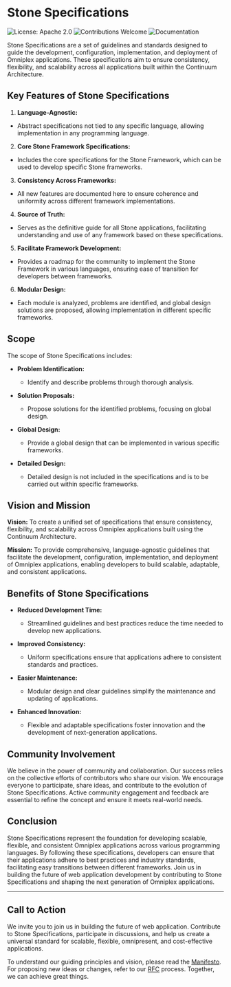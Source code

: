 # Stone Specifications

![License: Apache 2.0](https://img.shields.io/badge/License-Apache%202.0-blue.svg)
![Contributions Welcome](https://img.shields.io/badge/contributions-welcome-brightgreen.svg)
![Documentation](https://img.shields.io/badge/docs-passing-brightgreen.svg)

Stone Specifications are a set of guidelines and standards designed to guide the development, configuration, implementation, and deployment of Omniplex applications. These specifications aim to ensure consistency, flexibility, and scalability across all applications built within the Continuum Architecture.

## Key Features of Stone Specifications

1. **Language-Agnostic:**
  - Abstract specifications not tied to any specific language, allowing implementation in any programming language.

2. **Core Stone Framework Specifications:**
  - Includes the core specifications for the Stone Framework, which can be used to develop specific Stone frameworks.

3. **Consistency Across Frameworks:**
  - All new features are documented here to ensure coherence and uniformity across different framework implementations.

4. **Source of Truth:**
  - Serves as the definitive guide for all Stone applications, facilitating understanding and use of any framework based on these specifications.

5. **Facilitate Framework Development:**
  - Provides a roadmap for the community to implement the Stone Framework in various languages, ensuring ease of transition for developers between frameworks.

6. **Modular Design:**
  - Each module is analyzed, problems are identified, and global design solutions are proposed, allowing implementation in different specific frameworks.

## Scope

The scope of Stone Specifications includes:

- **Problem Identification:**
  - Identify and describe problems through thorough analysis.
  
- **Solution Proposals:**
  - Propose solutions for the identified problems, focusing on global design.
  
- **Global Design:**
  - Provide a global design that can be implemented in various specific frameworks.
  
- **Detailed Design:**
  - Detailed design is not included in the specifications and is to be carried out within specific frameworks.

## Vision and Mission

**Vision:** To create a unified set of specifications that ensure consistency, flexibility, and scalability across Omniplex applications built using the Continuum Architecture.

**Mission:** To provide comprehensive, language-agnostic guidelines that facilitate the development, configuration, implementation, and deployment of Omniplex applications, enabling developers to build scalable, adaptable, and consistent applications.

## Benefits of Stone Specifications

- **Reduced Development Time:**
  - Streamlined guidelines and best practices reduce the time needed to develop new applications.

- **Improved Consistency:**
  - Uniform specifications ensure that applications adhere to consistent standards and practices.

- **Easier Maintenance:**
  - Modular design and clear guidelines simplify the maintenance and updating of applications.

- **Enhanced Innovation:**
  - Flexible and adaptable specifications foster innovation and the development of next-generation applications.

## Community Involvement

We believe in the power of community and collaboration. Our success relies on the collective efforts of contributors who share our vision. We encourage everyone to participate, share ideas, and contribute to the evolution of Stone Specifications. Active community engagement and feedback are essential to refine the concept and ensure it meets real-world needs.

## Conclusion

Stone Specifications represent the foundation for developing scalable, flexible, and consistent Omniplex applications across various programming languages. By following these specifications, developers can ensure that their applications adhere to best practices and industry standards, facilitating easy transitions between different frameworks. Join us in building the future of web application development by contributing to Stone Specifications and shaping the next generation of Omniplex applications.

---

## Call to Action

We invite you to join us in building the future of web application. 
Contribute to Stone Specifications, participate in discussions, 
and help us create a universal standard for scalable, flexible, omnipresent, and cost-effective applications.

To understand our guiding principles and vision, please read the [Manifesto](MANIFESTO.md). 
For proposing new ideas or changes, refer to our [RFC](rfcs/) process. Together, we can achieve great things.